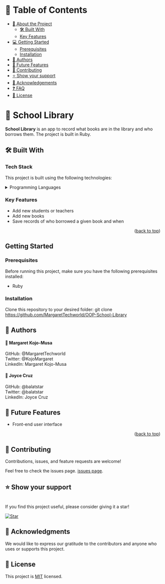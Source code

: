 

# 📗 Table of Contents

- [📖 About the Project](#about-project)
  - [🛠 Built With](#built-with)
  - [Key Features](#key-features)
- [💻 Getting Started](#getting-started)
  - [Prerequisites](#prerequisites)
  - [Installation](#installation)
- [👥 Authors](#authors)
- [🔭 Future Features](#future-features)
- [🤝 Contributing](#contributing)
- [⭐️ Show your support](#support)
- [🙏 Acknowledgements](#acknowledgements)
- [❓ FAQ](#faq)
- [📝 License](#license)

<!-- PROJECT DESCRIPTION -->

# 📖 School Library <a name="about-project"></a>

**School Library** is an app to record what books are in the library and who borrows them. The project is built in Ruby.

## 🛠 Built With <a name="built-with"></a>

### Tech Stack

This project is built using the following technologies:

<details>
<summary>Programming Languages</summary>
  <ul>
    <li>Ruby</li>
  </ul>
</details>

### Key Features <a name="key-features"></a>

- Add new students or teachers
- Add new books
- Save records of who borrowed a given book and when

<p align="right">(<a href="#readme-top">back to top</a>)</p>

<!-- GETTING STARTED -->

## Getting Started <a name="getting-started"></a>

### Prerequisites

Before running this project, make sure you have the following prerequisites installed:

- Ruby

### Installation <a name="installation"></a>

Clone this repository to your desired folder:
   git clone https://github.com/MargaretTechworld/OOP-School-Library

<!-- AUTHORS -->

## 👥 Authors <a name="authors"></a>

#### 👤 Margaret Kojo-Musa
GitHub: @MargaretTechworld<br>
Twitter: @KojoMargaret<br>
LinkedIn: Margaret Kojo-Musa<br>

#### 👤 Joyce Cruz
GitHub: @balatstar<br>
Twitter: @balatstar<br>
LinkedIn: Joyce Cruz<br>

## 🔭 Future Features <a name="future-features"></a>

- Front-end user interface

<p align="right">(<a href="#readme-top">back to top</a>)</p>

<!-- CONTRIBUTING -->
## 🤝 Contributing <a name="contributing"></a>

Contributions, issues, and feature requests are welcome!

Feel free to check the issues page.
[issues page](https://github.com/MargaretTechworld/OOP-School-Library/issues).

## ⭐️ Show your support <a name="support"></a>
<br>
If you find this project useful, please consider giving it a star!

[![Star](https://github.com/MargaretTechworld/OOP-School-Library?style=social)](https://github.com/MargaretTechworld/OOP-School-Library)


<!-- ACKNOWLEDGEMENTS -->
## 🙏 Acknowledgments <a name="acknowledgements"></a>
We would like to express our gratitude to the contributors and anyone who uses or supports this project.

<!-- LICENSE -->
## 📝 License <a name="license"></a>
This project is [MIT](./LICENSE) licensed.
